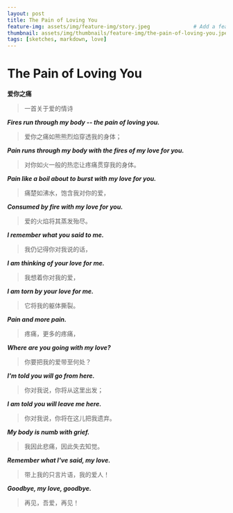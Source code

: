 ```yaml
---
layout: post
title: The Pain of Loving You
feature-img: assets/img/feature-img/story.jpeg              # Add a feature-image to the post
thumbnail: assets/img/thumbnails/feature-img/the-pain-of-loving-you.jpeg  # Add a thumbnail image on blog view
tags: [sketches, markdown, love]
---
```


<!-- START doctoc -->
<!-- END doctoc -->

# The Pain of Loving You

**爱你之痛**

> 一首关于爱的情诗

***Fires run through my body -- the pain of loving you.***

> 爱你之痛如熊熊烈焰穿透我的身体；

***Pain runs through my body with the fires of my love for you.***

> 对你如火一般的热恋让疼痛贯穿我的身体。

***Pain like a boil about to burst with my love for you.***

> 痛楚如沸水，饱含我对你的爱，

***Consumed by fire with my love for you.***

> 爱的火焰将其蒸发殆尽。

***I remember what you said to me.***

> 我仍记得你对我说的话，

***I am thinking of your love for me.***

> 我想着你对我的爱，

***I am torn by your love for me.***

> 它将我的躯体撕裂。

***Pain and more pain.***

> 疼痛，更多的疼痛，

***Where are you going with my love?***

> 你要把我的爱带至何处？

***I'm told you will go from here.***

> 你对我说，你将从这里出发；

***I am told you will leave me here.***

> 你对我说，你将在这儿把我遗弃。

***My body is numb with grief.***

> 我因此悲痛，因此失去知觉。

***Remember what I've said, my love.***

> 带上我的只言片语，我的爱人！

***Goodbye, my love, goodbye.***

> 再见，吾爱，再见！
